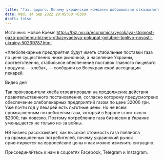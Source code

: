 ```yaml
---
title: "Газ, дорого. Почему украинские компании добровольно отказываются от закупок «голубого топлива»"
date: Wed, 14 Sep 2022 20:05:00 +0300
draft: false
---
```

Источник: Новое Время https://biz.nv.ua/economics/vysokaya-stoimost-gaza-pochemu-biznes-otkazyvaetsya-pokupat-goluboe-toplivo-novosti-ukrainy-50269787.html


«Хлебопекарные предприятия будут иметь стабильные поставки газа по цене существенно ниже рыночной, а население Украины, соответственно, стабильное обеспечение поставок главного пищевого продукта — хлеба», — сообщили во Всеукраинской ассоциации пекарей.

 Видео дня   

Так производители хлеба отреагировали на продолжение действия правительственного постановления, согласно которому предусмотрено обеспечение хлебопекарных предприятий газом по цене 32000 грн. Уже почти год у пекарей есть льготные цены. Но не всем промышленным потребителям газа, который в Европе стоит около $2000, так повезло. Поэтому потребление газа бизнесом в Украине уменьшается не только из-за войны.

НВ Бизнес рассказывает, как высокая стоимость газа повлияла на промышленных потребителей, почему украинский рынок ориентируется на европейские цены и как можно изменить ситуацию.

Присоединяйтесь к нам в соцсетях Facebook, Telegram и Instagram.
